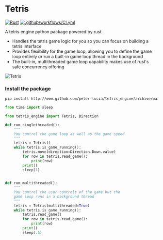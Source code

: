# Tetris

[![Rust](https://github.com/peter-lucia/tetris_engine/actions/workflows/rust.yml/badge.svg)](https://github.com/peter-lucia/tetris_engine/actions/workflows/rust.yml)
[![.github/workflows/CI.yml](https://github.com/peter-lucia/tetris_engine/actions/workflows/CI.yml/badge.svg)](https://github.com/peter-lucia/tetris_engine/actions/workflows/CI.yml)

A tetris engine python package powered by rust

* Handles the tetris game logic for you so you can focus on building a tetris interface
* Provides flexibility for the game loop, allowing you to define the game loop entirely
or run a built-in game loop thread in the background
* The built-in, multithreaded game loop capability makes use of rust's safe concurrency offering




![Tetris](images/game5.gif)

### Install the package

```bash
pip install http://www.github.com/peter-lucia/tetris_engine/archive/main.zip
```

```python
from time import sleep

from tetris_engine import Tetris, Direction

def run_singlethreaded():
    """
    You control the game loop as well as the game speed
    """
    tetris = Tetris()
    while tetris.is_game_running():
        tetris.move(direction=Direction.Down.value)
        for row in tetris.read_game():
            print(row)
        print()
        sleep(1)
        

def run_multithreaded():
    """
    You control the user controls of the game but the 
    game loop runs in a background thread 
    """
    tetris = Tetris(multithreaded=True)
    while tetris.is_game_running():
        tetris.read_game()
        for row in tetris.read_game():
            print(row)
        print()
        sleep(.5)


```
